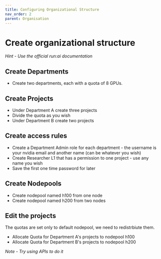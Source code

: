 ```yaml
---
title: Configuring Organizational Structure 
nav_order: 2
parent: Organisation
---
```


# Create organizational structure

*Hint - Use the official run:ai documentation*

## Create Departments

- Create two departments, each with a quota of 8 GPUs. 

## Create Projects

- Under Department A create three projects
- Divide the quota as you wish
- Under Department B create two projects

## Create access rules

- Create a Department Admin role for each department - the username is your nvidia email and another name (can be whatever you wish)
- Create Researcher L1 that has a permission to one project - use any name you wish
- Save the first one time password for later

  
## Create Nodepools

- Create nodepool named h100 from one node
- Create nodepool named h200 from two nodes

## Edit the projects

The quotas are set only to default nodepool, we need to redistrbiute them.
- Allocate Quota for Department A's projects to nodepool h100
- Allocate Quota for Department B's projects to nodepool h200

*Note - Try using APIs to do it*
